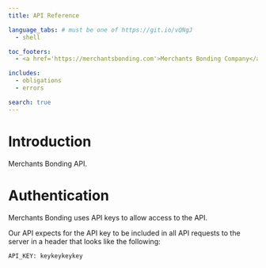 ```yaml
---
title: API Reference

language_tabs: # must be one of https://git.io/vQNgJ
  - shell

toc_footers:
  - <a href='https://merchantsbonding.com'>Merchants Bonding Company</a>

includes:
  - obligations
  - errors

search: true
---
```


# Introduction

Merchants Bonding API.

# Authentication

Merchants Bonding uses API keys to allow access to the API.

Our API expects for the API key to be included in all API requests to the server in a header that looks like the following:

`API_KEY: keykeykeykey`
